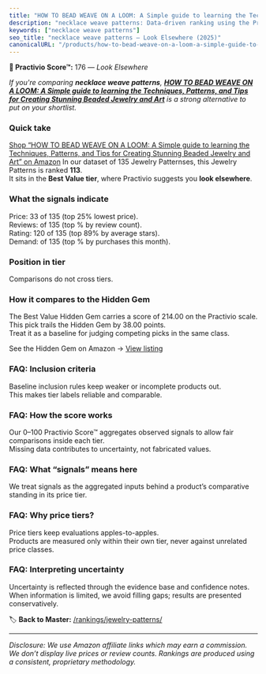 ```yaml
---
title: "HOW TO BEAD WEAVE ON A LOOM: A Simple guide to learning the Techniques, Patterns, and Tips for Creating Stunning Beaded Jewelry and Art"
description: "necklace weave patterns: Data-driven ranking using the Practivio Score™. Positioned by quality, value, demand, findability, momentum."
keywords: ["necklace weave patterns"]
seo_title: "necklace weave patterns — Look Elsewhere (2025)"
canonicalURL: "/products/how-to-bead-weave-on-a-loom-a-simple-guide-to-learning-the-techniques-patterns-and-tips-for-creating-stunning-beaded-jewelry-and-art-B0DM2PHJC4/"
---
```


**🚫 Practivio Score™:** 176 — _Look Elsewhere_


*If you're comparing **necklace weave patterns**, **[HOW TO BEAD WEAVE ON A LOOM: A Simple guide to learning the Techniques, Patterns, and Tips for Creating Stunning Beaded Jewelry and Art](https://www.amazon.com/dp/B0DM2PHJC4?tag=practivio-20)** is a strong alternative to put on your shortlist.*
### Quick take
[Shop “HOW TO BEAD WEAVE ON A LOOM: A Simple guide to learning the Techniques, Patterns, and Tips for Creating Stunning Beaded Jewelry and Art” on Amazon](https://www.amazon.com/dp/B0DM2PHJC4?tag=practivio-20)
In our dataset of 135 Jewelry Patternses, this Jewelry Patterns is ranked **113**.  
It sits in the **Best Value tier**, where Practivio suggests you **look elsewhere**.

### What the signals indicate
Price: 33 of 135 (top 25% lowest price).  
Reviews:  of 135 (top % by review count).  
Rating: 120 of 135 (top 89% by average stars).  
Demand:  of 135 (top % by purchases this month).

### Position in tier
Comparisons do not cross tiers.

### How it compares to the Hidden Gem
The Best Value Hidden Gem carries a score of 214.00 on the Practivio scale.  
This pick trails the Hidden Gem by 38.00 points.  
Treat it as a baseline for judging competing picks in the same class.  

See the Hidden Gem on Amazon → [View listing](https://www.amazon.com/dp/B093FGF24C?tag=practivio-20)

### FAQ: Inclusion criteria
Baseline inclusion rules keep weaker or incomplete products out.  
This makes tier labels reliable and comparable.

### FAQ: How the score works
Our 0–100 Practivio Score™ aggregates observed signals to allow fair comparisons inside each tier.  
Missing data contributes to uncertainty, not fabricated values.

### FAQ: What “signals” means here
We treat signals as the aggregated inputs behind a product’s comparative standing in its price tier.

### FAQ: Why price tiers?
Price tiers keep evaluations apples-to-apples.  
Products are measured only within their own tier, never against unrelated price classes.

### FAQ: Interpreting uncertainty
Uncertainty is reflected through the evidence base and confidence notes.  
When information is limited, we avoid filling gaps; results are presented conservatively.


🏷️ **Back to Master:** [/rankings/jewelry-patterns/](/rankings/jewelry-patterns/)

---
_Disclosure: We use Amazon affiliate links which may earn a commission. We don’t display live prices or review counts. Rankings are produced using a consistent, proprietary methodology._
